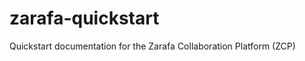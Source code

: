 zarafa-quickstart
=================

Quickstart documentation for the Zarafa Collaboration Platform (ZCP)
